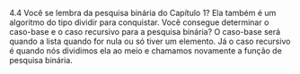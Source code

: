 4.4 Você se lembra da pesquisa binária do Capítulo 1? Ela também é um algoritmo do tipo dividir para conquistar. Você consegue determinar o caso-base e o caso recursivo para a pesquisa binária?
O caso-base será quando a lista quando for nula ou só tiver um elemento. Já o caso recursivo é quando nós dividimos ela ao meio e chamamos novamente a função de pesquisa binária.

